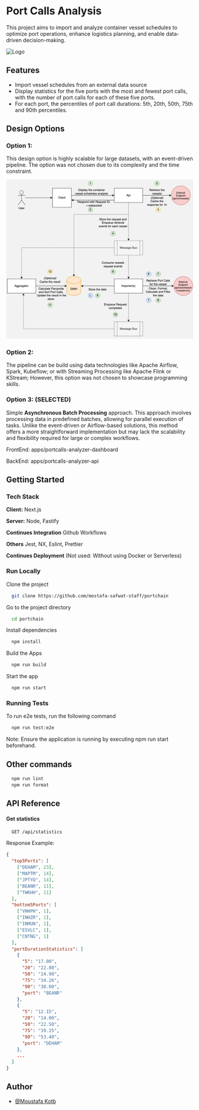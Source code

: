 # Port Calls Analysis

This project aims to import and analyze container vessel schedules to optimize port operations, enhance logistics planning, and enable data-driven decision-making.

![Logo](https://media.licdn.com/dms/image/v2/C4D1BAQHVN_6rVpFVWA/company-background_10000/company-background_10000/0/1583507372350/portchain_cover?e=2147483647&v=beta&t=ALkTQOZ8-GOuKxm-CC4LPczEGtde6eyUn8g5FhKuzxA)

## Features

-   Import vessel schedules from an external data source
-   Display statistics for the five ports with the most and fewest port calls, with the number of port calls for each of these five ports.
-   For each port, the percentiles of port call durations: 5th, 20th, 50th, 75th and 90th percentiles.

## Design Options

### Option 1:

This design option is highly scalable for large datasets, with an event-driven pipeline. The option was not chosen due to its complexity and the time constraint.

![Design Option 1](./docs/design-option-1.jpg)

### Option 2:

The pipeline can be build using data technologies like Apache Airflow, Spark, Kubeflow; or with Streaming Processing like Apache Flink or KStream; However, this option was not chosen to showcase programming skills.

### Option 3: (SELECTED)

Simple **Asynchronous Batch Processing** approach. This approach involves processing data in predefined batches, allowing for parallel execution of tasks. Unlike the event-driven or Airflow-based solutions, this method offers a more straightforward implementation but may lack the scalability and flexibility required for large or complex workflows.

FrontEnd: apps/portcalls-analyzer-dashboard

BackEnd: apps/portcalls-analyzer-api

## Getting Started

### Tech Stack

**Client:** Next.js

**Server:** Node, Fastify

**Continues Integration** Github Workflows

**Others** Jest, NX, Eslint, Prettier

**Continues Deployment** (Not used: Without using Docker or Serverless)

### Run Locally

Clone the project

```bash
  git clone https://github.com/mostafa-safwat-staff/portchain
```

Go to the project directory

```bash
  cd portchain
```

Install dependencies

```bash
  npm install
```

Build the Apps

```bash
  npm run build
```

Start the app

```bash
  npm run start
```

### Running Tests

To run e2e tests, run the following command

```bash
  npm run test:e2e
```

Note: Ensure the application is running by executing npm run start beforehand.

## Other commands

```bash
  npm run lint
  npm run format
```

## API Reference

#### Get statistics

```http
  GET /api/statistics
```

Response Example:

```json
{
  "top5Ports": [
    ["DEHAM", 23],
    ["MAPTM", 14],
    ["JPTYO", 14],
    ["BEANR", 11],
    ["TWKHH", 11]
  ],
  "bottom5Ports": [
    ["VNHPH", 1],
    ["INHZR", 1],
    ["INMUN", 1],
    ["ESVLC", 1],
    ["CNTNG", 1]
  ],
  "portDurationStatistics": [
    {
      "5": "17.00",
      "20": "22.80",
      "50": "24.90",
      "75": "34.26",
      "90": "38.00",
      "port": "BEANR"
    },
    {
      "5": "12.15",
      "20": "14.00",
      "50": "22.50",
      "75": "39.25",
      "90": "53.40",
      "port": "DEHAM"
    },
    ...
  ]
}
```

## Author

-   [@Moustafa Kotb](https://www.linkedin.com/in/moustafase/)
